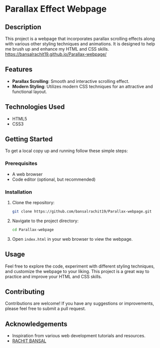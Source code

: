 # Parallax Effect Webpage

## Description
This project is a webpage that incorporates parallax scrolling effects along with various other styling techniques and animations. It is designed to help me brush up and enhance my HTML and CSS skills.
https://bansalrachit19.github.io/Parallax-webpage/

## Features
- **Parallax Scrolling**: Smooth and interactive scrolling effect.
- **Modern Styling**: Utilizes modern CSS techniques for an attractive and functional layout.

## Technologies Used
- HTML5
- CSS3

## Getting Started
To get a local copy up and running follow these simple steps:

### Prerequisites
- A web browser
- Code editor (optional, but recommended)

### Installation
1. Clone the repository:
    ```sh
    git clone https://github.com/bansalrachit19/Parallax-webpage.git
    ```
2. Navigate to the project directory:
    ```sh
    cd Parallax-webpage
    ```
3. Open `index.html` in your web browser to view the webpage.

## Usage
Feel free to explore the code, experiment with different styling techniques, and customize the webpage to your liking. This project is a great way to practice and improve your HTML and CSS skills.

## Contributing
Contributions are welcome! If you have any suggestions or improvements, please feel free to submit a pull request.

## Acknowledgements
- Inspiration from various web development tutorials and resources.
- [RACHIT BANSAL](https://github.com/bansalrachit19)

